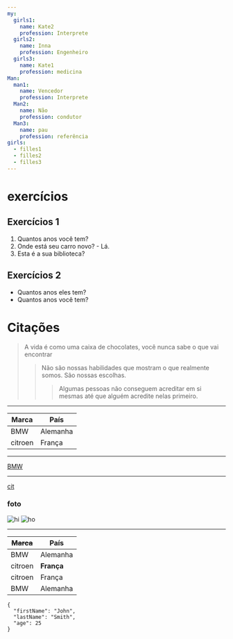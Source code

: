 ```yaml
---
my:
  girls1:
    name: Kate2
    profession: Interprete
  girls2:
    name: Inna
    profession: Engenheiro
  girls3:
    name: Kate1
    profession: medicina
Man:
  man1:
    name: Vencedor
    profession: Interprete
  Man2:
    name: Não
    profession: condutor
  Man3:
    name: pau
    profession: referência
girls:
  - filles1
  - filles2
  - filles3
---
```


# exercícios

## Exercícios 1

1. Quantos anos você tem?
2. Onde está seu carro novo? - Lá.
3. Esta é a sua biblioteca?

## Exercícios 2

- Quantos anos eles tem?
- Quantos anos você tem?

# Citações

> A vida é como uma caixa de chocolates, você nunca sabe o que vai encontrar
>
> > Não são nossas habilidades que mostram o que realmente somos. São nossas escolhas.
> >
> > > Algumas pessoas não conseguem acreditar em si mesmas até que alguém acredite nelas primeiro.

---

Marca | País
--- | ---
BMW | Alemanha
citroen | França

---

[BMW](https://autoidea.by/)

---

[cit](https://www.citroen.by/)

### foto

![hi](https://drive.google.com/file/d/1DOGDrudAldfgJeLKgOGoblgRM0CcIjv_/view?usp=sharing "esta é a dica de ferramenta")
![ho](https://drive.google.com/file/d/192JoAyqDkddY_35FYzuDgaItdI2U_6gm/view?usp=sharing)

---

~~Marca~~ | País
--- | ---
BMW | Alemanha
citroen | **França**
citroen | França
BMW | Alemanha

```
{
  "firstName": "John",
  "lastName": "Smith",
  "age": 25
}
```
